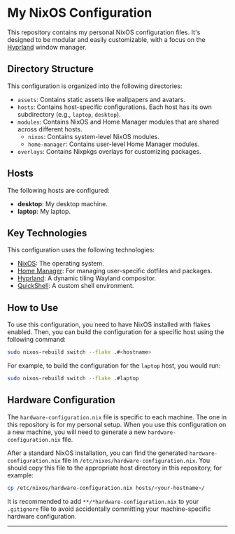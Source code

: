 # My NixOS Configuration

This repository contains my personal NixOS configuration files. It's designed to be modular and easily customizable, with a focus on the [Hyprland](https://hyprland.org/) window manager.

## Directory Structure

This configuration is organized into the following directories:

*   `assets`: Contains static assets like wallpapers and avatars.
*   `hosts`: Contains host-specific configurations. Each host has its own subdirectory (e.g., `laptop`, `desktop`).
*   `modules`: Contains NixOS and Home Manager modules that are shared across different hosts.
    *   `nixos`: Contains system-level NixOS modules.
    *   `home-manager`: Contains user-level Home Manager modules.
*   `overlays`: Contains Nixpkgs overlays for customizing packages.

## Hosts

The following hosts are configured:

*   **desktop**: My desktop machine.
*   **laptop**: My laptop.

## Key Technologies

This configuration uses the following technologies:

*   [NixOS](https://nixos.org/): The operating system.
*   [Home Manager](https://github.com/nix-community/home-manager): For managing user-specific dotfiles and packages.
*   [Hyprland](https://hyprland.org/): A dynamic tiling Wayland compositor.
*   [QuickShell](https://git.outfoxxed.me/outfoxxed/quickshell): A custom shell environment.

## How to Use

To use this configuration, you need to have NixOS installed with flakes enabled. Then, you can build the configuration for a specific host using the following command:

```bash
sudo nixos-rebuild switch --flake .#<hostname>
```

For example, to build the configuration for the `laptop` host, you would run:

```bash
sudo nixos-rebuild switch --flake .#laptop
```

## Hardware Configuration

The `hardware-configuration.nix` file is specific to each machine. The one in this repository is for my personal setup. When you use this configuration on a new machine, you will need to generate a new `hardware-configuration.nix` file.

After a standard NixOS installation, you can find the generated `hardware-configuration.nix` file in `/etc/nixos/hardware-configuration.nix`. You should copy this file to the appropriate host directory in this repository, for example:

```bash
cp /etc/nixos/hardware-configuration.nix hosts/<your-hostname>/
```

It is recommended to add `**/*hardware-configuration.nix` to your `.gitignore` file to avoid accidentally committing your machine-specific hardware configuration.

---
